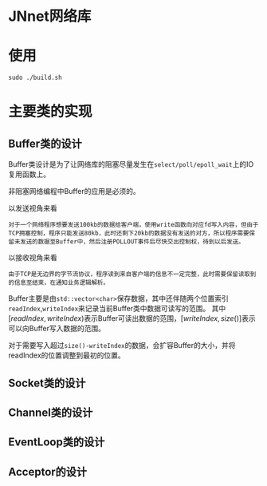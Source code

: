 # JNnet网络库
# 使用
`sudo ./build.sh`
# 主要类的实现
## Buffer类的设计
Buffer类设计是为了让网络库的阻塞尽量发生在`select/poll/epoll_wait`上的IO复用函数上。

非阻塞网络编程中Buffer的应用是必须的。

以发送视角来看

    对于一个网络程序想要发送100kb的数据给客户端，使用write函数向对应fd写入内容，但由于TCP拥塞控制，程序只能发送80kb，此时还剩下20kb的数据没有发送的对方，所以程序需要保留未发送的数据至Buffer中，然后注册POLLOUT事件后尽快交出控制权，待到以后发送。
以接收视角来看

    由于TCP是无边界的字节流协议，程序读到来自客户端的信息不一定完整，此时需要保留读取到的信息至结束，在通知业务逻辑解析。

Buffer主要是由`std::vector<char>`保存数据，其中还伴随两个位置索引`readIndex`,`writeIndex`来记录当前Buffer类中数据可读写的范围。
其中$[readIndex,writeIndex)$表示Buffer可读出数据的范围，$[writeIndex,size()]$表示可以向Buffer写入数据的范围。

对于需要写入超过`size()-writeIndex`的数据，会扩容Buffer的大小，并将readIndex的位置调整到最初的位置。
## Socket类的设计

## Channel类的设计
## EventLoop类的设计
## Acceptor的设计
